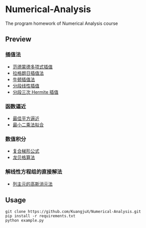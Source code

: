 # Numerical-Analysis
The program homework of Numerical Analysis course

## Preview
### 插值法
- [范德蒙德多项式插值](./interp/vandermonde.py)
- [拉格朗日插值法](./interp/lagrange.py)
- [牛顿插值法](./interp/newton.py)
- [分段线性插值](./interp/piece_linear.py)
- [分段三次 Hermite 插值](./interp/hermite.py)  

### 函数逼近
- [最佳平方逼近](./approx/best_square.py)
- [最小二乘法拟合](./approx/least_squares.py)

### 数值积分
- [复合梯形公式](./integration/__init__.py)
- [龙贝格算法](./integration/__init__.py)

### 解线性方程组的直接解法
- [列主元的高斯消元法](./matrix/__init__.py)

## Usage
```shell
git clone https://github.com/KuangjuX/Numerical-Analysis.git
pip install -r requirements.txt
python example.py
```

